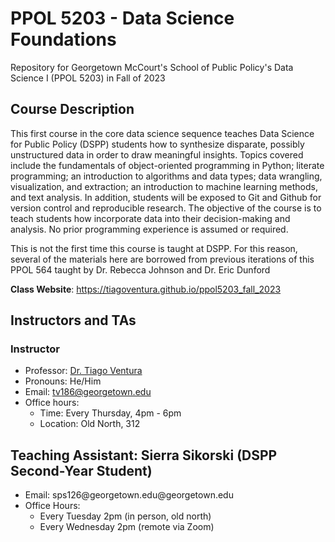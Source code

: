 # PPOL 5203 - Data Science Foundations

Repository for Georgetown McCourt's School of Public Policy's Data Science I (PPOL 5203) in Fall of 2023

## Course Description

This first course in the core data science sequence teaches Data Science for Public Policy (DSPP) students how to synthesize disparate, possibly unstructured data in order to draw meaningful insights. Topics covered include the fundamentals of object-oriented programming in Python; literate programming; an introduction to algorithms and data types; data wrangling, visualization, and extraction; an introduction to machine learning methods, and text analysis. In addition, students will be exposed to Git and Github for version control and reproducible research. The objective of the course is to teach students how incorporate data into their decision-making and analysis. No prior programming experience is assumed or required.

This is not the first time this course is taught at DSPP. For this reason, several of the materials here are borrowed from previous iterations of this PPOL 564 taught by Dr. Rebecca Johnson and Dr. Eric Dunford

**Class Website**: <https://tiagoventura.github.io/ppol5203_fall_2023>

## Instructors and TAs

### Instructor

-   Professor: [Dr. Tiago Ventura](https://www.venturatiago.com/)
-   Pronouns: He/Him
-   Email: [tv186\@georgetown.edu](mailto:tv186@georgetown.edu)
-   Office hours:
    -   Time: Every Thursday, 4pm - 6pm
    -   Location: Old North, 312

## Teaching Assistant: Sierra Sikorski (DSPP Second-Year Student)

-   Email: sps126\@georgetown.edu\@georgetown.edu
-   Office Hours:
    -   Every Tuesday 2pm (in person, old north)
    -   Every Wednesday 2pm (remote via Zoom)
